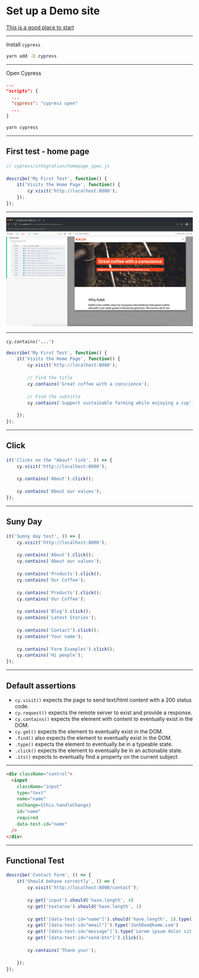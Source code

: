 # Set up a Demo site

[This is a good place to start](https://www.gatsbyjs.org/starters/?v=2)

----

Install `cypress`

```bash
yarn add -D cypress
```

----

Open Cypress

```json
...
"scripts": {
  ...
  "cypress": "cypress open"
  ...
}
```

```bash
yarn cypress
```

---

## First test - home page

```javascript
// cypress/integration/homepage_spec.js

describe('My First Test', function() {
    it('Visits the Home Page', function() {
        cy.visit('http://localhost:8000');
    });
});
```

---

![homepage_spec](./1.png)

---
`cy.contains('...')`

```javascript
describe('My First Test', function() {
    it('Visits the Home Page', function() {
        cy.visit('http://localhost:8000');

        // Find the title
        cy.contains('Great coffee with a conscience');
        
        // Find the subtitle
        cy.contains('Support sustainable farming while enjoying a cup');

    });
});
```

---

## Click

```javascript
it('Clicks on the "About" link', () => {
    cy.visit('http://localhost:8000');

    cy.contains('About').click();

    cy.contains('About our values');
});
```

----

## Suny Day

```javascript
it('Sunny day test', () => {
    cy.visit('http://localhost:8000');

    cy.contains('About').click();
    cy.contains('About our values');

    cy.contains('Products').click();
    cy.contains('Our Coffee');

    cy.contains('Products').click();
    cy.contains('Our Coffee');

    cy.contains('Blog').click();
    cy.contains('Latest Stories');

    cy.contains('Contact').click();
    cy.contains('Your name');
    
    cy.contains('Form Examples').click();
    cy.contains('Hi people');
});
```
----

## Default assertions

- `cy.visit()` expects the page to send text/html content with a 200 status code.
- `cy.request()` expects the remote server to exist and provide a response.
- `cy.contains()` expects the element with content to eventually exist in the DOM.
- `cy.get()` expects the element to eventually exist in the DOM.
- `.find()` also expects the element to eventually exist in the DOM.
- `.type()` expects the element to eventually be in a typeable state.
- `.click()` expects the element to eventually be in an actionable state.
- `.its()` expects to eventually find a property on the current subject.

---

```html
<div className="control">
  <input
    className="input"
    type="text"
    name="name"
    onChange={this.handleChange}
    id="name"
    required
    data-test-id="name"
  />
</div>
```

----

## Functional Test

```javascript
describe('Contact Form', () => {
    it('Should behave correctly', () => {
        cy.visit('http://localhost:8000/contact');

        cy.get('input').should('have.length', 4)
        cy.get('textarea').should('have.length', 1)

        cy.get('[data-test-id="name"]').should('have.length', 1).type('Jonh Doe')
        cy.get('[data-test-id="email"]').type('JonhDoe@home.com')
        cy.get('[data-test-id="message"]').type('Lorem ipsum dolor sit amet, consectetur adipiscing elit, sed do eiusmod tempor incididunt ut labore et dolore magna aliqua. Ut enim ad minim veniam, quis nostrud exercitation ullamco laboris nisi ut aliquip ex ea commodo consequat. Duis aute irure dolor in reprehenderit in voluptate velit esse cillum dolore eu fugiat nulla pariatur. Excepteur sint occaecat cupidatat non proident, sunt in culpa qui officia deserunt mollit anim id est laborum.')
        cy.get('[data-test-id="send-btn"]').click();

        cy.contains('Thank you!');

    });
});
```